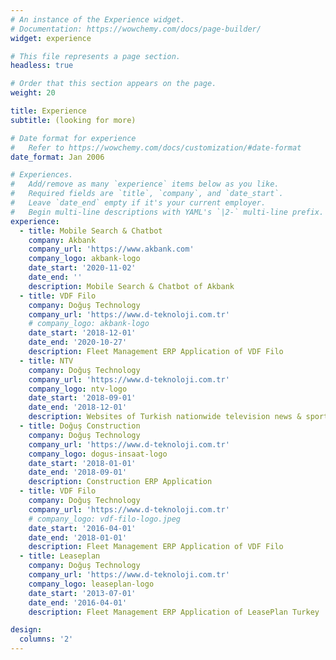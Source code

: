 ```yaml
---
# An instance of the Experience widget.
# Documentation: https://wowchemy.com/docs/page-builder/
widget: experience

# This file represents a page section.
headless: true

# Order that this section appears on the page.
weight: 20

title: Experience
subtitle: (looking for more)

# Date format for experience
#   Refer to https://wowchemy.com/docs/customization/#date-format
date_format: Jan 2006

# Experiences.
#   Add/remove as many `experience` items below as you like.
#   Required fields are `title`, `company`, and `date_start`.
#   Leave `date_end` empty if it's your current employer.
#   Begin multi-line descriptions with YAML's `|2-` multi-line prefix.
experience:
  - title: Mobile Search & Chatbot
    company: Akbank
    company_url: 'https://www.akbank.com'
    company_logo: akbank-logo
    date_start: '2020-11-02'
    date_end: ''
    description: Mobile Search & Chatbot of Akbank
  - title: VDF Filo
    company: Doğuş Technology
    company_url: 'https://www.d-teknoloji.com.tr'
    # company_logo: akbank-logo
    date_start: '2018-12-01'
    date_end: '2020-10-27'
    description: Fleet Management ERP Application of VDF Filo
  - title: NTV
    company: Doğuş Technology
    company_url: 'https://www.d-teknoloji.com.tr'
    company_logo: ntv-logo
    date_start: '2018-09-01'
    date_end: '2018-12-01'
    description: Websites of Turkish nationwide television news & sport channels ntv.com.tr & ntvspor.net
  - title: Doğuş Construction
    company: Doğuş Technology
    company_url: 'https://www.d-teknoloji.com.tr'
    company_logo: dogus-insaat-logo
    date_start: '2018-01-01'
    date_end: '2018-09-01'
    description: Construction ERP Application
  - title: VDF Filo
    company: Doğuş Technology
    company_url: 'https://www.d-teknoloji.com.tr'
    # company_logo: vdf-filo-logo.jpeg
    date_start: '2016-04-01'
    date_end: '2018-01-01'
    description: Fleet Management ERP Application of VDF Filo
  - title: Leaseplan
    company: Doğuş Technology
    company_url: 'https://www.d-teknoloji.com.tr'
    company_logo: leaseplan-logo
    date_start: '2013-07-01'
    date_end: '2016-04-01'
    description: Fleet Management ERP Application of LeasePlan Turkey

design:
  columns: '2'
---
```

